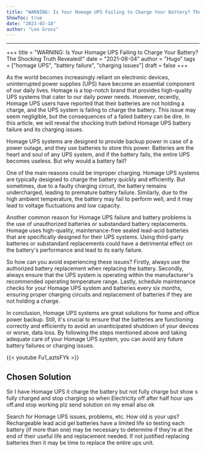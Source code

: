 ```yaml
---
title: "WARNING: Is Your Homage UPS Failing to Charge Your Battery? The Shocking Truth Revealed!"
ShowToc: true 
date: "2023-02-18"
author: "Leo Gross"
---
```

*****
+++ 
title = "WARNING: Is Your Homage UPS Failing to Charge Your Battery? The Shocking Truth Revealed!" 
date = "2021-08-04" 
author = "Hugo" 
tags = ["homage UPS", "battery failure", "charging issues"] 
draft = false 
+++

As the world becomes increasingly reliant on electronic devices, uninterrupted power supplies (UPS) have become an essential component of our daily lives. Homage is a top-notch brand that provides high-quality UPS systems that cater to our daily power needs. However, recently, Homage UPS users have reported that their batteries are not holding a charge, and the UPS system is failing to charge the battery. This issue may seem negligible, but the consequences of a failed battery can be dire. In this article, we will reveal the shocking truth behind Homage UPS battery failure and its charging issues.

Homage UPS systems are designed to provide backup power in case of a power outage, and they use batteries to store this power. Batteries are the heart and soul of any UPS system, and if the battery fails, the entire UPS becomes useless. But why would a battery fail? 

One of the main reasons could be improper charging. Homage UPS systems are typically designed to charge the battery quickly and efficiently. But sometimes, due to a faulty charging circuit, the battery remains undercharged, leading to premature battery failure. Similarly, due to the high ambient temperature, the battery may fail to perform well, and it may lead to voltage fluctuations and low capacity.

Another common reason for Homage UPS failure and battery problems is the use of unauthorized batteries or substandard battery replacements. Homage uses high-quality, maintenance-free sealed lead-acid batteries that are specifically designed for their UPS systems. Using third-party batteries or substandard replacements could have a detrimental effect on the battery's performance and lead to its early failure.

So how can you avoid experiencing these issues? Firstly, always use the authorized battery replacement when replacing the battery. Secondly, always ensure that the UPS system is operating within the manufacturer's recommended operating temperature range. Lastly, schedule maintenance checks for your Homage UPS system and batteries every six months, ensuring proper charging circuits and replacement of batteries if they are not holding a charge.

In conclusion, Homage UPS systems are great solutions for home and office power backup. Still, it's crucial to ensure that the batteries are functioning correctly and efficiently to avoid an unanticipated shutdown of your devices or worse, data loss. By following the steps mentioned above and taking adequate care of your Homage UPS system, you can avoid any future battery failures or charging issues.

{{< youtube Fu1_aztsFYk >}} 



## Chosen Solution
 Sir I have Homage UPS it charge the  battery  but not fully charge but show s fully charged and stop charging so when
Electricity off  after half hour ups off.and stop working plz send solution on my  email  also ok

 Search for Homage UPS issues, problems, etc. How old is your ups? Rechargeable  lead acid gel batteries have a limited life so testing each battery  (if more than one) may be necessary to determine if they're at the end of their useful life and replacement needed. If not justified replacing batteries then it may be time to replace the entire ups unit.




